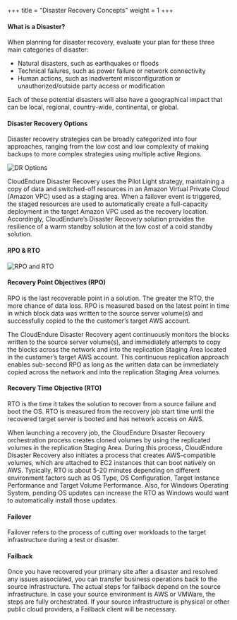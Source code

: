 +++
title = "Disaster Recovery Concepts"
weight = 1
+++

#### What is a Disaster?
When planning for disaster recovery, evaluate your plan for these three main categories of disaster:

- Natural disasters, such as earthquakes or floods
- Technical failures, such as power failure or network connectivity
- Human actions, such as inadvertent misconfiguration or unauthorized/outside party access or modification

Each of these potential disasters will also have a geographical impact that can be local, regional, country-wide, continental, or global. 

#### Disaster Recovery Options

Disaster recovery strategies can be broadly categorized into four approaches, ranging from the low cost and low complexity of making backups to more complex strategies using multiple active Regions.

![DR Options](https://docs.aws.amazon.com/whitepapers/latest/disaster-recovery-workloads-on-aws/images/disaster-recovery-strategies.png)

CloudEndure Disaster Recovery uses the Pilot Light strategy, maintaining a copy of data and switched-off resources in an Amazon Virtual Private Cloud (Amazon VPC) used as a staging area. When a failover event is triggered, the staged resources are used to automatically create a full-capacity deployment in the target Amazon VPC used as the recovery location. Accordingly, CloudEndure’s Disaster Recovery solution
provides the resilience of a warm standby solution at the low cost of a cold standby solution. 

#### RPO & RTO

![RPO and RTO](https://docs.aws.amazon.com/whitepapers/latest/disaster-recovery-workloads-on-aws/images/recovery-objectives.png)

#### Recovery Point Objectives (RPO)

RPO is the last recoverable point in a solution. The greater the RTO, the more chance of data loss. RPO is measured based on the latest point in time in which block data was written to the source server volume(s) and successfully copied to the the customer’s target AWS account.

The CloudEndure Disaster Recovery agent continuously monitors the blocks written to the source server volume(s), and immediately attempts to copy the blocks across the network and into the replication Staging Area located in the customer’s target AWS account. This continuous replication approach enables sub-second RPO as long as the written data can be immediately copied across the network and into the replication Staging Area volumes.

#### Recovery Time Objective (RTO)

RTO is the time it takes the solution to recover from a source failure and boot the OS. RTO is measured from the recovery job start time until the recovered target server is booted and has network access on AWS.

When launching a recovery job, the CloudEndure Disaster Recovery orchestration process creates cloned volumes by using the replicated volumes in the replication Staging Area. During this process, CloudEndure Disaster Recovery also initiates a process that creates AWS-compatible volumes, which are attached to EC2 instances that can boot natively on AWS. 
Typically, RTO is about 5-20 minutes depending on different environment factors such as OS Type, OS Configuration, Target Instance Performance and Target Volume Performance. Also, for Windows Operating System, pending OS updates can increase the RTO as Windows would want to automatically install those updates. 

#### Failover

Failover refers to the process of cutting over workloads to the target infrastructure during a test or disaster.

#### Failback

Once you have recovered your primary site after a disaster and resolved any issues associated, you can transfer business operations back to the source Infrastructure. The actual steps for failback depend on the source infrastructure. In case your source environment is AWS or VMWare, the steps are fully orchestrated. If your source infrastructure is physical or other public cloud providers, a Failback client will be necessary.